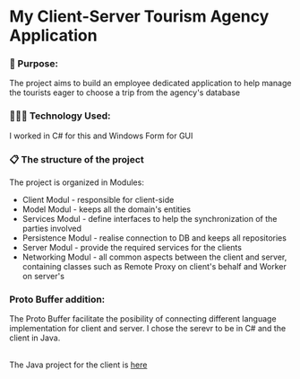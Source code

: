 <h1> My Client-Server Tourism Agency Application</h1>
<h3>🎯 Purpose: </h3>
<p>The project aims to build an employee dedicated application to help manage the tourists eager to choose a trip from the agency's database</p>

<h3>👩🏻‍💻 Technology Used:</h3>
<p>I worked in C# for this and Windows Form for GUI</p>
<h3>📋 The structure of the project</h3>
<p>The project is organized in Modules:
<ul>
<li>Client Modul - responsible for client-side</li>
<li>Model Modul - keeps all the domain's entities</li>
<li>Services Modul - define interfaces to help the synchronization of the parties involved</li>
<li>Persistence Modul - realise connection to DB and keeps all repositories</li>
<li>Server Modul - provide the required services for the clients</li>
<li>Networking Modul - all common aspects between the client and server, containing classes such as Remote Proxy on client's behalf and Worker on server's</li>

</ul>

</p>
<p>
  <h3>Proto Buffer addition:</h3>
  <p>The Proto Buffer facilitate the posibility of connecting different language implementation for client and server. I chose the serevr to be in C# and the client in Java.</p><br>
  The Java project for the client is <a href="https://github.com/Alexandra7a/TourismAgencyJava.git">here</a>
</p>
